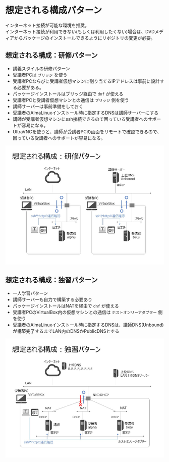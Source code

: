 # 想定される構成パターン

インターネット接続が可能な環境を推奨。  
インターネット接続が利用できない(もしくは利用したくない)場合は、DVDメディアからパッケージのインストールできるようにリポジトリの変更が必要。


## 想定される構成：研修パターン

- 講義スタイルの研修パターン
- 受講者PCは `ブリッジ` を使う
- 受講者PCならびに受講者仮想マシンに割り当てるIPアドレスは事前に設計する必要がある。
- パッケージインストールはブリッジ経由で `dnf` が使える
- 受講者PCと受講者仮想マシンとの通信は `ブリッジ` 側を使う
- 講師サーバーは事前準備をしておく
- 受講者のAlmaLinuxインストール時に指定するDNSは講師サーバーにする
- 講師が受講者仮想マシンにssh接続できるので困っている受講者へのサポートが容易になる。
- UltraVNCを使うと、講師が受講者PCの画面をリモートで確認できるので、困っている受講者へのサポートが容易になる。

![想定される構成：研修パターン](/images/diagram/diagram-school.jpg)


## 想定される構成：独習パターン

- 一人学習パターン
- 講師サーバーも自力で構築する必要あり
- パッケージインストールはNATを経由で `dnf` が使える
- 受講者PCのVirtualBox内の仮想マシンとの通信は `ホストオンリーアダプター` 側を使う
- 受講者のAlmaLinuxインストール時に指定するDNSは、講師DNS(Unbound)が構築完了するまでLAN内のDNSかPublicDNSとする

![想定される構成：独習パターン](/images/diagram/diagram-personal.jpg)

